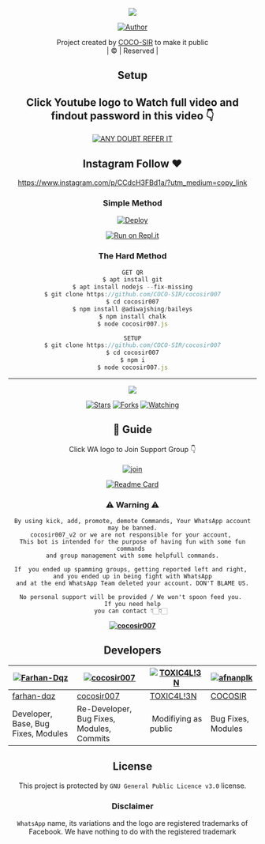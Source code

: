 <div align="center">

 </a>
</p>
<div align="center">
  <p align="center">
<img src=https://i.imgur.com/w89FHm7.jpeg>
</p>
  <p align="center">
<a href="https://github.com/COCO-SIR"><img title="Author" src="https://img.shields.io/badge/Author-COCO-SIR/cocosir007?color=blue&style=for-the-badge&logo=whatsapp"></a>
</p>
</div>
<p align="center">
Project created by <a href="https://github.com/COCO-SIR">COCO-SIR</a> to make it public
    <br>
       | © |
        Reserved |
    <br> 
</p>

## Setup
<div align="center"> 


## Click Youtube logo to Watch full video and findout password in this video 👇

 [![ANY DOUBT REFER IT](https://www.linkpicture.com/q/YouTube-Logo-700x394.png)](https://youtu.be/Tb1B-rS52uo)


## Instagram  Follow ❤️

https://www.instagram.com/p/CCdcH3FBd1a/?utm_medium=copy_link


  ### Simple Method
  
[![Deploy](https://www.herokucdn.com/deploy/button.svg)](https://heroku.com/deploy?template=https://github.com/phathicusthiccy/COCO-SIR.git)



  
[![Run on Repl.it](https://repl.it/badge/github/quiec/whatsAlfa)](https://replit.com/@cocosir007/cocosir007)
  
### The Hard Method
```js
GET QR
$ apt install git
$ apt install nodejs --fix-missing
$ git clone https://github.com/COCO-SIR/cocosir007
$ cd cocosir007
$ npm install @adiwajshing/baileys
$ npm install chalk
$ node cocosir007.js
```
      
```js
SETUP
$ git clone https://github.com/COCO-SIR/cocosir007
$ cd cocosir007
$ npm i
$ node cocosir007.js
```

----

  <p align="center">
  <a href="httsp://github.com/COCO-SIR/cocosir007">
    
<a href="https://github.com/COCO-SIR/followers">
<img src="https://img.shields.io/github/repo-size/COCO-SIR/cocosir007?color=green&label=Repo%20total%20size&style=plastic">
<p align="center">
<a href="https://github.com/COCO-SIR/followers"
<img title="Followers" src="https://img.shields.io/github/followers/COCO-SIR?color=blue&style=flat-square"></a>
<a href="https://github.com/COCO-SIR/cocosir007/stargazers/"><img title="Stars" src="https://img.shields.io/github/stars/COCO-SIR/cocosir007?color=blue&style=flat-square"></a>
<a href="https://github.com/COCO-SIR/cocosir007/network/members"><img title="Forks" src="https://img.shields.io/github/forks/COCO-SIR/cocosir007?color=blue&style=flat-square"></a>
<a href="https://github.com/COCO-SIR/cocosir007/watchers"><img title="Watching" src="https://img.shields.io/github/watchers/COCO-SIR/cocosir007?label=Watchers&color=blue&style=flat-square"></a>
</p>

## 📢 Guide
Click WA logo to Join Support Group 👇
    <br>
<br>
  [![join](https://github.com/Alien-alfa/PublicBot/blob/main/wlogo.svg.png)](https://chat.whatsapp.com/CbRlEux876XFsWQfIlOKty)
  <div align="center">
       
  [![Readme Card](https://github-readme-stats.vercel.app/api/pin/?username=COCO-SIR&repo=cocosir007&theme=nightowl)](https://github.com/COCO-SIR/cocosir007)
  </div>
    
### ⚠ Warning ⚠

```
By using kick, add, promote, demote Commands, Your WhatsApp account may be banned.
cocosir007_v2 or we are not responsible for your account, 
This bot is intended for the purpose of having fun with some fun commands 
and group management with some helpfull commands.

If  you ended up spamming groups, getting reported left and right, 
and you ended up in being fight with WhatsApp
and at the end WhatsApp Team deleted your account. DON'T BLAME US.

No personal support will be provided / We won't spoon feed you. 
If you need help
you can contact 👇🏻👇🏻 
```
**[![cocosir007](https://www.linkpicture.com/q/WHTSPP-LOGO.png)](http://wa.me/919072460920?text=Can%20you%20help%20bro)**

## Developers
  <div align="center">
    
  [![Farhan-Dqz](https://github.com/farhan-dqz.png?size=100)](https://github.com/farhan-dqz) | [![cocosir007](https://github.com/COCO-SIR.png?size=100)](https://github.com/COCO-SIR) |  [![TOXIC4L!3N](https://github.com/Alien-alfa.png?size=100)](https://github.com/AI-VIKI) | [![afnanplk](https://github.com/afnanplk.png?size=100)](https://github.com/afnanplk) 
----|----|----|----
[farhan-dqz](https://github.com/farhan-dqz) | [cocosir007](https://github.com/COCO-SIR) | [TOXIC4L!3N](https://github.com/AI-VIKI) | [COCOSIR](https://github.com/cocosir007/COCOSIR)
Developer, Base, Bug Fixes, Modules| Re-Developer, Bug Fixes, Modules, Commits |  Modifiying  as   public | Bug Fixes, Modules | Deploy Error Fixed
  </div>
    


## License
This project is protected by `GNU General Public Licence v3.0` license.

### Disclaimer
`WhatsApp` name, its variations and the logo are registered trademarks of Facebook. We have nothing to do with the registered trademark
